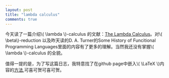 ```yaml
---
layout: post
title: "lambda calculus"
comments: true
---
```


今天读了一篇介绍\\( \lambda \\)-calculus 的文献：[The Lambda Calculus](http://plato.stanford.edu/entries/lambda-calculus/)。对\\( \beta\\)-reduction 以及昨天读的D. A. Turner的Some History of Funcitional Programming Languages里面的内容有了更多的理解。当然我还没有掌握\\( \lambda \\)-calculus 的全貌。

值得一提的是，为了写这篇日志，我特意找了在github page中嵌入\\( \LaTeX \\)内容的[方法](http://gastonsanchez.com/blog/opinion/2014/02/16/Mathjax-with-jekyll.html),可喜可贺可喜可贺。